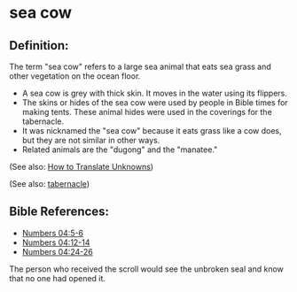 # sea cow #

## Definition: ##

The term "sea cow" refers to a large sea animal that eats sea grass and other vegetation on the ocean floor. 

* A sea cow is grey with thick skin. It moves in the water using its flippers.
* The skins or hides of the sea cow were used by people in Bible times for making tents. These animal hides were used in the coverings for the tabernacle.
* It was nicknamed the "sea cow" because it eats grass like a cow does, but they are not similar in other ways.
* Related animals are the "dugong" and the "manatee."

(See also: [How to Translate Unknowns](https://git.door43.org/Door43/en-ta-translate-vol1/src/master/content/translate_unknown.md))

(See also: [tabernacle](../kt/tabernacle.md))

## Bible References: ##

* [Numbers 04:5-6](https://door43.org/en/bible/notes/num/04/05)
* [Numbers 04:12-14](https://door43.org/en/bible/notes/num/04/12)
* [Numbers 04:24-26](https://door43.org/en/bible/notes/num/04/24)

The person who received the scroll would see the unbroken seal and know that no one had opened it.

